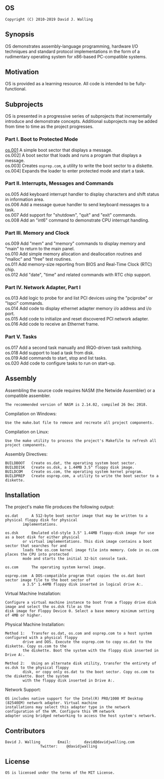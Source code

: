 ## OS

	Copyright (C) 2010-2019 David J. Walling

## Synopsis

OS demonstrates assembly-language programming, hardware I/O techniques and standard protocol implementations in the form of a rudimentary operating system for x86-based PC-compatible systems.

## Motivation

OS is provided as a learning resource. All code is intended to be fully-functional.

## Subprojects

OS is presented in a progressive series of subprojects that incrementally introduce and demonstrate concepts. Additional subprojects may be added from time to time as the project progresses.

### Part I. Boot to Protected Mode

[os.001](docs/OS001.md)	A simple boot sector that displays a message.  
os.002]		A boot sector that loads and runs a program that displays a message.  
os.003]		Creates `osprep.com`, a utility to write the boot sector to a diskette.  
os.004]		Expands the loader to enter protected mode and start a task.  

### Part II. Interrupts, Messages and Commands

os.005		Add keyboard interrupt handler to display characters and shift status in information area.  
os.006		Add a message queue handler to send keyboard messages to a task.  
os.007		Add support for "shutdown", "quit" and "exit" commands.  
os.008		Add an "int6" command to demonstrate CPU interrupt handling.  

### Part III. Memory and Clock

os.009		Add "mem" and "memory" commands to display memory and "main" to return to the main panel.  
os.010		Add simple memory allocation and deallocation routines and "malloc" and "free" test routines.  
os.011		Add memory-size reporting from BIOS and Real-Time Clock (RTC) chip.  
os.012		Add "date", "time" and related commands with RTC chip support.  

### Part IV. Network Adapter, Part I

os.013		Add logic to probe for and list PCI devices using the "pciprobe" or "lspci" commands.  
os.014		Add code to display ethernet adapter memory i/o address and i/o port.  
os.015		Add code to initialize and reset discovered PCI network adapter.  
os.016		Add code to receive an Ethernet frame.  

### Part V. Tasks

os.017		Add a second task manually and IRQ0-driven task switching.  
os.018		Add support to load a task from disk.  
os.019		Add commands to start, stop and list tasks.  
os.020		Add code to configure tasks to run on start-up.  

## Assembly

Assembling the source code requires NASM (the Netwide Assembler) or a compatible assembler.

	The recommended version of NASM is 2.14.02, compiled 26 Dec 2018.

Compilation on Windows:

	Use the make.bat file to remove and recreate all project components.

Compilation on Linux:

	Use the make utility to process the project's Makefile to refresh all project components.

Assembly Directives:

	BUILDBOOT	Create os.dat, the operating system boot sector.
	BUILDDISK	Create os.dsk, a 1.44MB 3.5" floppy disk image.
	BUILDCOM	Create os.com, the operating system kernel program.
	BUILDPREP	Create osprep.com, a utility to write the boot sector to a diskette.

## Installation

The project's make file produces the following output:

	os.dat		A 512-byte boot sector image that may be written to a physical floppy disk for physical
			implementations.

	os.dsk		Emulated old-style 3.5" 1.44MB floppy-disk image for use as a boot disk for either physical
			or virtual implementations. This disk image contains a boot sector that searches for and
			loads the os.com kernel image file into memory. Code in os.com places the CPU into protected
			mode and starts the initial 32-bit console task.

	os.com		The operating system kernel image.

	osprep.com	A DOS-compatible program that copies the os.dat boot sector image file to the boot sector of
			a 3.5" 1.44MB floppy disk inserted in logical drive A:.

Virtual Machine Installation:

	Configure a virtual machine instance to boot from a floppy drive disk image and select the os.dsk file as the
	disk image for Floppy Device 0. Select a base memory minimum setting of 4MB or higher.

Physical Machine Installation:

	Method 1:	Transfer os.dat, os.com and osprep.com to a host system configured with a physical floppy
			drive and DOS. Execute the osprep.com to copy os.dat to the diskette. Copy os.com to the
			the diskette. Boot the system with the floppy disk inserted in Drive A:.

	Method 2:	Using an alternate disk utility, transfer the entirety of os.dsk to the physical floppy
			disk, or copy only os.dat to the boot sector. Copy os.com to the diskette. Boot the system
			with the floppy disk inserted in Drive A:.

Network Support:

	OS includes native support for the Intel(R) PRO/1000 MT Desktop (82540EM) network adapter. Virtual machine
	installations may select this adapter type in the network configuration of the VM. Configure this VM network
	adapter using bridged networking to access the host system's network.

## Contributors

	David J. Walling		Email:		david@davidjwalling.com
					Twitter:	@davidjwalling

## License

	OS is licensed under the terms of the MIT License.
